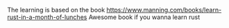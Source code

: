 The learning is based on the book
https://www.manning.com/books/learn-rust-in-a-month-of-lunches
Awesome book if you wanna learn rust